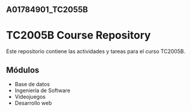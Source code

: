 ## A01784901_TC2055B

# TC2005B Course Repository

Este repositorio contiene las actividades y tareas para el curso TC2005B.

## Módulos
- Base de datos
- Ingeniería de Software
- Videojuegos
- Desarrollo web
